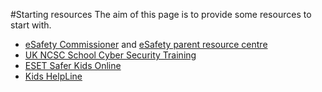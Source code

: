 #Starting resources
The aim of this page is to provide some resources to start with.

* [eSafety Commissioner](https://www.esafety.gov.au) and [eSafety parent resource centre](https://www.esafety.gov.au/parents)
* [UK NCSC School Cyber Security Training](https://www.ncsc.gov.uk/information/cyber-security-training-schools)
* [ESET Safer Kids Online](https://saferkidsonline.eset.com/au)
* [Kids HelpLine](https://kidshelpline.com.au/parents)





